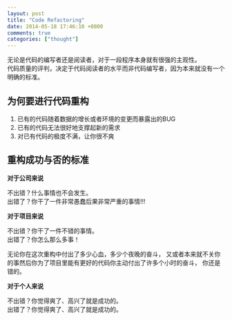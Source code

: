 ```yaml
---
layout: post
title: "Code Refactoring"
date: 2014-05-18 17:46:10 +0800
comments: true
categories: ["thought"]
---
```


无论是代码的编写者还是阅读者，对于一段程序本身就有很强的主观性。<br>
代码质量的评判，决定于代码阅读者的水平而非代码编写者，因为本来就没有一个明确的标准。

## 为何要进行代码重构

1. 已有的代码随着数据的增长或者环境的变更而暴露出的BUG
2. 已有的代码无法很好地支撑起新的需求
3. 对已有代码的极度不满，让你很不爽

## 重构成功与否的标准

**对于公司来说**

不出错？什么事情也不会发生。<br>
出错了？你干了一件非常愚蠢后果非常严重的事情!!!

**对于项目来说**

不出错？你干了一件不错的事情。<br>
出错了？你怎么那么多事！

无论你在这次重构中付出了多少心血，多少个夜晚的奋斗，
又或者本来就不关你的事然后你为了项目里能有更好的代码你主动付出了许多个小时的奋斗，
你还是错的。

**对于个人来说**

不出错？你觉得爽了、高兴了就是成功的。<br>
出错了？你觉得爽了、高兴了就是成功的。
